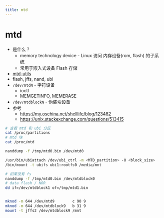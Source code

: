 ```yaml
---
title: mtd
---
```


# mtd

- 是什么？
  - memory technology device - Linux 访问 内存设备(rom, flash) 的子系统
  - 常用于嵌入式设备 Flash 存储
- [mtd-utils](http://www.linux-mtd.infradead.org/)
- flash, jffs, nand, ubi
- `/dev/mtdN` - 字符设备
  - ioctl
  - MEMGETINFO, MEMERASE
- `/dev/mtdblockN` - 伪装块设备
- 参考
  - https://my.oschina.net/shelllife/blog/123482
  - https://unix.stackexchange.com/questions/513415

```bash
# 查看 mtd 和 ubi 分区
cat /proc/partitions
# mtd 块
cat /proc/mtd

nanddump -f /tmp/mtd0.bin /dev/mtd0

/usr/bin/ubiattach /dev/ubi_ctrl -m <MTD_partition> -O <block_size>
/bin/mount -t ubifs ubi1:rootfs0 /media/mnt

# 如果没有 fs
nanddump -f /tmp/mtd0.bin /dev/mtdblock0
# data flash / NOR
dd if=/dev/mtdblock1 of=/tmp/mtd1.bin


mknod -m 644 /dev/mtd9        c 90 9
mknod -m 644 /dev/mtdblock9   b 31 9
mount -t jffs2 /dev/mtdblock9 /mnt
```
